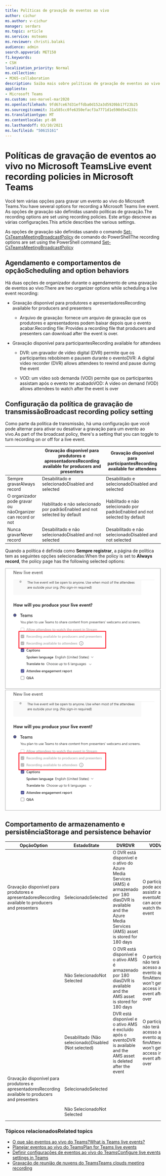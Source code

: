```yaml
---
title: Políticas de gravação de eventos ao vivo
author: cichur
ms.author: v-cichur
manager: serdars
ms.topic: article
ms.service: msteams
ms.reviewer: christi.balaki
audience: admin
search.appverid: MET150
f1.keywords:
- CSH
localization_priority: Normal
ms.collection:
- M365-collaboration
description: Saiba mais sobre políticas de gravação de eventos ao vivo.
appliesto:
- Microsoft Teams
ms.custom: seo-marvel-mar2020
ms.openlocfilehash: 9fd67ce67d31effdba0d152a3d5920bb17f23b25
ms.sourcegitcommit: 31a585cc0fe6350efacf3a7771d1e590d5e4233c
ms.translationtype: MT
ms.contentlocale: pt-BR
ms.lasthandoff: 03/10/2021
ms.locfileid: "50615161"
---
```

# <a name="live-event-recording-policies-in-microsoft-teams"></a><span data-ttu-id="81876-103">Políticas de gravação de eventos ao vivo no Microsoft Teams</span><span class="sxs-lookup"><span data-stu-id="81876-103">Live event recording policies in Microsoft Teams</span></span>

<span data-ttu-id="81876-104">Você tem várias opções para gravar um evento ao vivo do Microsoft Teams.</span><span class="sxs-lookup"><span data-stu-id="81876-104">You have several options for recording a Microsoft Teams live event.</span></span> <span data-ttu-id="81876-105">As opções de gravação são definidas usando políticas de gravação.</span><span class="sxs-lookup"><span data-stu-id="81876-105">The recording options are set using recording policies.</span></span> <span data-ttu-id="81876-106">Este artigo descreve as várias configurações.</span><span class="sxs-lookup"><span data-stu-id="81876-106">This article describes the various settings.</span></span>

<span data-ttu-id="81876-107">As opções de gravação são definidas usando o comando [Set-CsTeamsMeetingBroadcastPolicy](https://docs.microsoft.com/powershell/module/skype/set-csteamsmeetingbroadcastpolicy?view=skype-ps) de comando do PowerShell</span><span class="sxs-lookup"><span data-stu-id="81876-107">The recording options are set using the PowerShell command [Set-CsTeamsMeetingBroadcastPolicy](https://docs.microsoft.com/powershell/module/skype/set-csteamsmeetingbroadcastpolicy?view=skype-ps)</span></span>

## <a name="scheduling-and-option-behaviors"></a><span data-ttu-id="81876-108">Agendamento e comportamentos de opção</span><span class="sxs-lookup"><span data-stu-id="81876-108">Scheduling and option behaviors</span></span>

<span data-ttu-id="81876-109">Há duas opções de organizador durante o agendamento de uma gravação de eventos ao vivo:</span><span class="sxs-lookup"><span data-stu-id="81876-109">There are two organizer options while scheduling a live event recording:</span></span>

- <span data-ttu-id="81876-110">Gravação disponível para produtores e apresentadores</span><span class="sxs-lookup"><span data-stu-id="81876-110">Recording available for producers and presenters</span></span>

  - <span data-ttu-id="81876-111">Arquivo de gravação: fornece um arquivo de gravação que os produtores e apresentadores podem baixar depois que o evento acabar.</span><span class="sxs-lookup"><span data-stu-id="81876-111">Recording file: Provides a recording file that producers and presenters can download after the event is over.</span></span>

- <span data-ttu-id="81876-112">Gravação disponível para participantes</span><span class="sxs-lookup"><span data-stu-id="81876-112">Recording available for attendees</span></span>

  - <span data-ttu-id="81876-113">DVR: um gravador de vídeo digital (DVR) permite que os participantes rebobinem e pausem durante o evento</span><span class="sxs-lookup"><span data-stu-id="81876-113">DVR: A digital video recorder (DVR) allows attendees to rewind and pause during the event</span></span>

  - <span data-ttu-id="81876-114">VOD: um vídeo sob demanda (VOD) permite que os participantes assistam após o evento ter acabado</span><span class="sxs-lookup"><span data-stu-id="81876-114">VOD: A video on demand (VOD) allows attendees to watch after the event is over</span></span>

## <a name="broadcast-recording-policy-setting"></a><span data-ttu-id="81876-115">Configuração da política de gravação de transmissão</span><span class="sxs-lookup"><span data-stu-id="81876-115">Broadcast recording policy setting</span></span>

<span data-ttu-id="81876-116">Como parte da política de transmissão, há uma configuração que você pode alternar para ativar ou desativar a gravação para um evento ao vivo.</span><span class="sxs-lookup"><span data-stu-id="81876-116">As part of the broadcast policy, there's a setting that you can toggle to turn recording on or off for a live event.</span></span>

|                                 | <span data-ttu-id="81876-117">Gravação disponível para produtores e apresentadores</span><span class="sxs-lookup"><span data-stu-id="81876-117">Recording available for producers and presenters</span></span> | <span data-ttu-id="81876-118">Gravação disponível para participantes</span><span class="sxs-lookup"><span data-stu-id="81876-118">Recording available for attendees</span></span> |
| ------------------------------- | ---------------------------------------------------- | ------------------------------------- |
| <span data-ttu-id="81876-119">Sempre gravar</span><span class="sxs-lookup"><span data-stu-id="81876-119">Always record</span></span>               | <span data-ttu-id="81876-120">Desabilitado e selecionado</span><span class="sxs-lookup"><span data-stu-id="81876-120">Disabled and selected</span></span>                                | <span data-ttu-id="81876-121">Desabilitado e selecionado</span><span class="sxs-lookup"><span data-stu-id="81876-121">Disabled and selected</span></span>         |
| <span data-ttu-id="81876-122">O organizador pode gravar ou não</span><span class="sxs-lookup"><span data-stu-id="81876-122">Organizer can record or not</span></span> | <span data-ttu-id="81876-123">Habilitado e não selecionado por padrão</span><span class="sxs-lookup"><span data-stu-id="81876-123">Enabled and not selected by default</span></span>                  | <span data-ttu-id="81876-124">Habilitado e não selecionado por padrão</span><span class="sxs-lookup"><span data-stu-id="81876-124">Enabled and not selected by default</span></span>   |
| <span data-ttu-id="81876-125">Nunca gravar</span><span class="sxs-lookup"><span data-stu-id="81876-125">Never record</span></span>               | <span data-ttu-id="81876-126">Desabilitado e não selecionado</span><span class="sxs-lookup"><span data-stu-id="81876-126">Disabled and not selected</span></span>                            | <span data-ttu-id="81876-127">Desabilitado e não selecionado</span><span class="sxs-lookup"><span data-stu-id="81876-127">Disabled and not selected</span></span>      |

<span data-ttu-id="81876-128">Quando a política é definida como **Sempre registrar**, a página de política tem as seguintes opções selecionadas:</span><span class="sxs-lookup"><span data-stu-id="81876-128">When the policy is set to **Always record**, the policy page has the following selected options:</span></span>

<span data-ttu-id="81876-129">![configurações de política de eventos ao vivo](../media/live-event-recording-policy.png "Captura de tela de configurações de política de eventos ao vivo no centro de administração do Microsoft Teams")</span><span class="sxs-lookup"><span data-stu-id="81876-129">![live events policy settings](../media/live-event-recording-policy.png "Screen shot of live events policy settings in the Microsoft Teams admin center")</span></span>

## <a name="storage-and-persistence-behavior"></a><span data-ttu-id="81876-130">Comportamento de armazenamento e persistência</span><span class="sxs-lookup"><span data-stu-id="81876-130">Storage and persistence behavior</span></span>

| <span data-ttu-id="81876-131">Opção</span><span class="sxs-lookup"><span data-stu-id="81876-131">Option</span></span>                                       | <span data-ttu-id="81876-132">Estado</span><span class="sxs-lookup"><span data-stu-id="81876-132">State</span></span>   | <span data-ttu-id="81876-133">DVR</span><span class="sxs-lookup"><span data-stu-id="81876-133">DVR</span></span>                                                   | <span data-ttu-id="81876-134">VOD</span><span class="sxs-lookup"><span data-stu-id="81876-134">VOD</span></span>                                                     | <span data-ttu-id="81876-135">Gravando</span><span class="sxs-lookup"><span data-stu-id="81876-135">Recording</span></span>                |
| ------------------------------------------------ | ------------ | --------------------------------------------------------- | ----------------------------------------------------------- | ---------------------------- |
| <span data-ttu-id="81876-136">Gravação disponível para produtores e apresentadores</span><span class="sxs-lookup"><span data-stu-id="81876-136">Recording available to producers and presenters</span></span> | <span data-ttu-id="81876-137">Selecionado</span><span class="sxs-lookup"><span data-stu-id="81876-137">Selected</span></span>     | <span data-ttu-id="81876-138">O DVR está disponível e o ativo do Azure Media Services (AMS) é armazenado por 180 dias</span><span class="sxs-lookup"><span data-stu-id="81876-138">DVR is available and the Azure Media Services (AMS) asset is stored for 180 days</span></span> | <span data-ttu-id="81876-139">O participante pode acessar e assistir ao evento</span><span class="sxs-lookup"><span data-stu-id="81876-139">Attendee can access and watch the event</span></span>                     |                              |
|                                                  | <span data-ttu-id="81876-140">Não Selecionado</span><span class="sxs-lookup"><span data-stu-id="81876-140">Not Selected</span></span> | <span data-ttu-id="81876-141">O DVR está disponível e o ativo AMS é armazenado por 180 dias</span><span class="sxs-lookup"><span data-stu-id="81876-141">DVR is available and the AMS asset is stored for 180 days</span></span> | <span data-ttu-id="81876-142">O participante não terá acesso ao evento após o fim</span><span class="sxs-lookup"><span data-stu-id="81876-142">Attendee won't get access into the event after it's over</span></span> |                              |
||<span data-ttu-id="81876-143">Desabilitado (Não selecionado)</span><span class="sxs-lookup"><span data-stu-id="81876-143">Disabled (Not selected)</span></span>|<span data-ttu-id="81876-144">DVR está disponível e o ativo AMS é excluído após o evento</span><span class="sxs-lookup"><span data-stu-id="81876-144">DVR is available and the AMS asset is deleted after the event</span></span>|<span data-ttu-id="81876-145">O participante não terá acesso ao evento após o fim</span><span class="sxs-lookup"><span data-stu-id="81876-145">Attendee won't get access into the event after it's over</span></span>||
| <span data-ttu-id="81876-146">Gravação disponível para produtores e apresentadores</span><span class="sxs-lookup"><span data-stu-id="81876-146">Recording available to producers and presenters</span></span> | <span data-ttu-id="81876-147">Selecionado</span><span class="sxs-lookup"><span data-stu-id="81876-147">Selected</span></span>     |                                                           |                                                             | <span data-ttu-id="81876-148">Um MP4 é criado e armazenado</span><span class="sxs-lookup"><span data-stu-id="81876-148">An MP4 is created and stored</span></span> |
|                                                  | <span data-ttu-id="81876-149">Não Selecionado</span><span class="sxs-lookup"><span data-stu-id="81876-149">Not Selected</span></span> |                                                           |                                                             | <span data-ttu-id="81876-150">Nenhum arquivo é criado</span><span class="sxs-lookup"><span data-stu-id="81876-150">No file is created</span></span>           |

### <a name="related-topics"></a><span data-ttu-id="81876-151">Tópicos relacionados</span><span class="sxs-lookup"><span data-stu-id="81876-151">Related topics</span></span>

- [<span data-ttu-id="81876-152">O que são eventos ao vivo do Teams?</span><span class="sxs-lookup"><span data-stu-id="81876-152">What is Teams live events?</span></span>](what-are-teams-live-events.md)
- [<span data-ttu-id="81876-153">Planejar eventos ao vivo do Teams</span><span class="sxs-lookup"><span data-stu-id="81876-153">Plan for Teams live events</span></span>](plan-for-teams-live-events.md)
- [<span data-ttu-id="81876-154">Definir configurações de eventos ao vivo do Teams</span><span class="sxs-lookup"><span data-stu-id="81876-154">Configure live events settings in Teams</span></span>](configure-teams-live-events.md)
- [<span data-ttu-id="81876-155">Gravação de reunião de nuvens do Teams</span><span class="sxs-lookup"><span data-stu-id="81876-155">Teams clouds meeting recording</span></span>](../cloud-recording.md)
